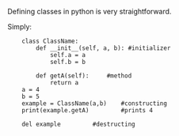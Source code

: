 Defining classes in python is very straightforward.

Simply:

```
	class ClassName:
		def __init__(self, a, b): #initializer
			self.a = a
			self.b = b

		def getA(self):		#method
			return a
	a = 4
	b = 5
	example = ClassName(a,b)	#constructing
	print(example.getA) 		#prints 4

	del example			#destructing
```



